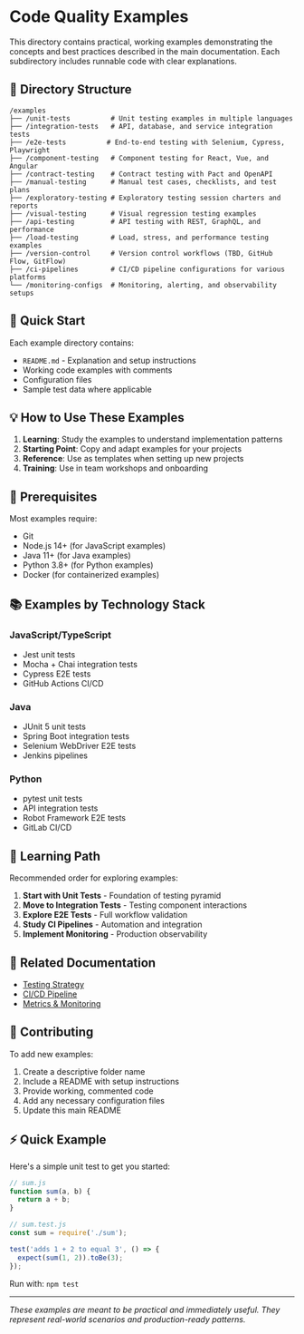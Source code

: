 # Code Quality Examples

This directory contains practical, working examples demonstrating the concepts and best practices described in the main documentation. Each subdirectory includes runnable code with clear explanations.

## 📁 Directory Structure

```
/examples
├── /unit-tests          # Unit testing examples in multiple languages
├── /integration-tests   # API, database, and service integration tests
├── /e2e-tests          # End-to-end testing with Selenium, Cypress, Playwright
├── /component-testing   # Component testing for React, Vue, and Angular
├── /contract-testing    # Contract testing with Pact and OpenAPI
├── /manual-testing      # Manual test cases, checklists, and test plans
├── /exploratory-testing # Exploratory testing session charters and reports
├── /visual-testing      # Visual regression testing examples
├── /api-testing         # API testing with REST, GraphQL, and performance
├── /load-testing        # Load, stress, and performance testing examples
├── /version-control     # Version control workflows (TBD, GitHub Flow, GitFlow)
├── /ci-pipelines        # CI/CD pipeline configurations for various platforms
└── /monitoring-configs  # Monitoring, alerting, and observability setups
```

## 🚀 Quick Start

Each example directory contains:
- `README.md` - Explanation and setup instructions
- Working code examples with comments
- Configuration files
- Sample test data where applicable

## 💡 How to Use These Examples

1. **Learning**: Study the examples to understand implementation patterns
2. **Starting Point**: Copy and adapt examples for your projects
3. **Reference**: Use as templates when setting up new projects
4. **Training**: Use in team workshops and onboarding

## 🔧 Prerequisites

Most examples require:
- Git
- Node.js 14+ (for JavaScript examples)
- Java 11+ (for Java examples)
- Python 3.8+ (for Python examples)
- Docker (for containerized examples)

## 📚 Examples by Technology Stack

### JavaScript/TypeScript
- Jest unit tests
- Mocha + Chai integration tests
- Cypress E2E tests
- GitHub Actions CI/CD

### Java
- JUnit 5 unit tests
- Spring Boot integration tests
- Selenium WebDriver E2E tests
- Jenkins pipelines

### Python
- pytest unit tests
- API integration tests
- Robot Framework E2E tests
- GitLab CI/CD

## 🎯 Learning Path

Recommended order for exploring examples:

1. **Start with Unit Tests** - Foundation of testing pyramid
2. **Move to Integration Tests** - Testing component interactions
3. **Explore E2E Tests** - Full workflow validation
4. **Study CI Pipelines** - Automation and integration
5. **Implement Monitoring** - Production observability

## 📖 Related Documentation

- [Testing Strategy](../docs/04-testing-strategy/README.md)
- [CI/CD Pipeline](../docs/08-cicd-pipeline/README.md)
- [Metrics & Monitoring](../docs/09-metrics-monitoring/README.md)

## 🤝 Contributing

To add new examples:
1. Create a descriptive folder name
2. Include a README with setup instructions
3. Provide working, commented code
4. Add any necessary configuration files
5. Update this main README

## ⚡ Quick Example

Here's a simple unit test to get you started:

```javascript
// sum.js
function sum(a, b) {
  return a + b;
}

// sum.test.js
const sum = require('./sum');

test('adds 1 + 2 to equal 3', () => {
  expect(sum(1, 2)).toBe(3);
});
```

Run with: `npm test`

---

*These examples are meant to be practical and immediately useful. They represent real-world scenarios and production-ready patterns.*